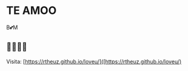 # TE AMOO
B💕M

## 💝💖💗💓

Visita: [https://rtheuz.github.io/loveu/]([https://rtheuz.github.io/loveu/)


